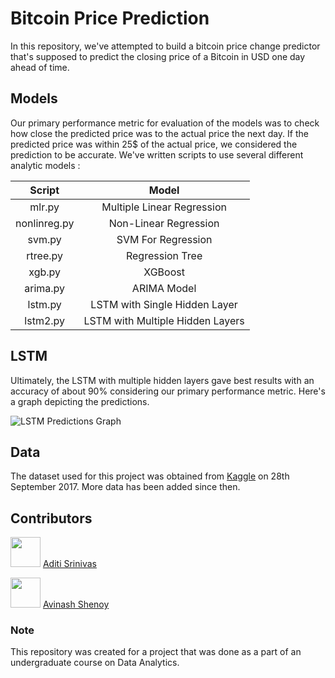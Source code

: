 Bitcoin Price Prediction
========================

In this repository, we've attempted to build a bitcoin price change predictor that's supposed to predict the closing price of a Bitcoin in USD one day ahead of time.

## Models

Our primary performance metric for evaluation of the models was to check how close the predicted price was to the actual price the next day. If the predicted price was within 25$ of the actual price, we considered the prediction to be accurate. We've written scripts to use several different analytic models :

| Script              | Model                            |
|:-------------------:|:--------------------------------:|
| mlr.py              | Multiple Linear Regression       |
| nonlinreg.py        | Non-Linear Regression            |
| svm.py              | SVM For Regression               |
| rtree.py            | Regression Tree                  |
| xgb.py              | XGBoost                          |
| arima.py            | ARIMA Model                      |
| lstm.py             | LSTM with Single Hidden Layer    |
| lstm2.py            | LSTM with Multiple Hidden Layers |

## LSTM

Ultimately, the LSTM with multiple hidden layers gave best results with an accuracy of about 90% considering our primary performance metric. Here's a graph depicting the predictions.

![LSTM Predictions Graph](https://github.com/avinashshenoy97/bitcoin_predictor/Resources/LSTM_Multiple_Predictions.png "LSTM Predictions")



## Data

The dataset used for this project was obtained from [Kaggle](https://www.kaggle.com/sudalairajkumar/cryptocurrencypricehistory) on 28th September 2017. More data has been added since then.

## Contributors 

<img src="https://github.com/aditisrinivas97.png" width="48">  [Aditi Srinivas](https://github.com/aditisrinivas97)

<img src="https://github.com/avinashshenoy97.png" width="48">  [Avinash Shenoy](https://github.com/avinashshenoy97)

### Note
This repository was created for a project that was done as a part of an undergraduate course on Data Analytics.